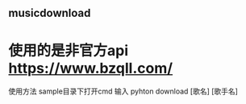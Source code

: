 ## musicdownload
# 使用的是非官方api https://www.bzqll.com/
 使用方法 sample目录下打开cmd  输入 pyhton download [歌名] [歌手名]
